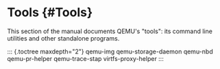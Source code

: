 # Tools {#Tools}

This section of the manual documents QEMU\'s \"tools\": its command line
utilities and other standalone programs.

::: {.toctree maxdepth="2"}
qemu-img qemu-storage-daemon qemu-nbd qemu-pr-helper qemu-trace-stap
virtfs-proxy-helper
:::
